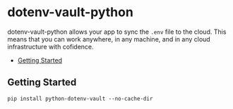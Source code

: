 # dotenv-vault-python

dotenv-vault-python allows your app to sync the `.env` file to the cloud. This means that you can work anywhere, in any machine, and in any cloud infrastructure with cofidence.

- [Getting Started](#getting-started)

## Getting Started
```shell
pip install python-dotenv-vault --no-cache-dir
```
